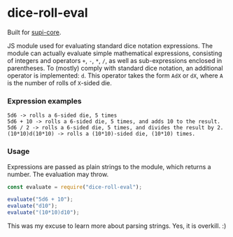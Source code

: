 # dice-roll-eval

Built for [supi-core](https://github.com/Supinic/supi-core).

JS module used for evaluating standard dice notation expressions. The module can actually evaluate simple mathematical expressions, consisting of integers and operators `+`, `-`, `*`, `/`, as well as sub-expressions enclosed in parentheses. To (mostly) comply with standard dice notation, an additional operator is implemented: `d`. This operator takes the form `AdX` or `dX`, where `A` is the number of rolls of `X`-sided die.

### Expression examples

```
5d6 -> rolls a 6-sided die, 5 times
5d6 + 10 -> rolls a 6-sided die, 5 times, and adds 10 to the result.
5d6 / 2 -> rolls a 6-sided die, 5 times, and divides the result by 2.
(10*10)d(10*10) -> rolls a (10*10)-sided die, (10*10) times.
```

### Usage

Expressions are passed as plain strings to the module, which returns a number. The evaluation may throw.

```js
const evaluate = require("dice-roll-eval");

evaluate("5d6 + 10");
evaluate("d10");
evaluate("(10*10)d10");
```

This was my excuse to learn more about parsing strings. Yes, it is overkill. :)
